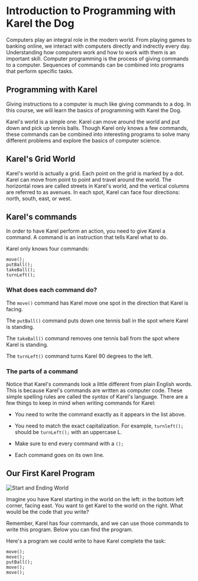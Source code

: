 # Introduction to Programming with Karel the Dog

Computers play an integral role in the modern world. From playing games to banking online, we interact with computers directly and indrectly every day. Understanding how computers work and how to work with them is an important skill. Computer programming is the process of giving commands to a computer. Sequences of commands can be combined into programs that perform specific tasks.

## Programming with Karel

Giving instructions to a computer is much like giving commands to a dog. In this course, we will learn the basics of programming with Karel the Dog.

Karel's world is a simple one: Karel can move around the world and put down and pick up tennis balls. Though Karel only knows a few commands, these commands can be combined into interesting programs to solve many different problems and explore the basics of computer science.


## Karel's Grid World

Karel's world is actually a grid. Each point on the grid is marked by a dot. Karel can move from point to point and travel around the world. The horizontal rows are called streets in Karel's world, and the vertical columns are referred to as avenues. In each spot, Karel can face four directions: north, south, east, or west.

## Karel's commands

In order to have Karel perform an action, you need to give Karel a command. A command is an instruction that tells Karel what to do.

Karel only knows four commands:

    move();
    putBall();
    takeBall();
    turnLeft();

### What does each command do?

The `move()` command has Karel move one spot in the direction that Karel is facing.

The `putBall()` command puts down one tennis ball in the spot where Karel is standing.

The `takeBall()` command removes one tennis ball from the spot where Karel is standing.

The `turnLeft()` command turns Karel 90 degrees to the left.

### The parts of a command

Notice that Karel's commands look a little different from plain English words. This is because Karel's commands are written as computer code. These simple spelling rules are called the *syntax* of Karel's language. There are a few things to keep in mind when writing commands for Karel:

* You need to write the command exactly as it appears in the list above.  

* You need to match the exact capitalization. For example, `turnleft();` should be `turnLeft();` with an uppercase L.

* Make sure to end every command with a `();`

* Each command goes on its own line.

## Our First Karel Program

![Start and Ending World](https://www.evernote.com/shard/s4/sh/ecab1bdc-c74d-4394-b92c-11790f95a86f/c3b1398ee6eb5154c4a9601e3c03ec50/deep/0/Introduction-to-Programming-With-Karel---CodeHS.png)

Imagine you have Karel starting in the world on the left: in the bottom left corner, facing east. You want to get Karel to the world on the right. What would be the code that you write?

Remember, Karel has four commands, and we can use those commands to write this program. Below you can find the program.

Here's a program we could write to have Karel complete the task:

```
move();
move();
putBall();
move();
move();
```








